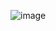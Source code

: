 ![image](https://github.com/Mohitkumar1322/Realtime_locationfinder/assets/124328700/a6e9e26a-79b2-45f8-b37d-701ed07a365b)
